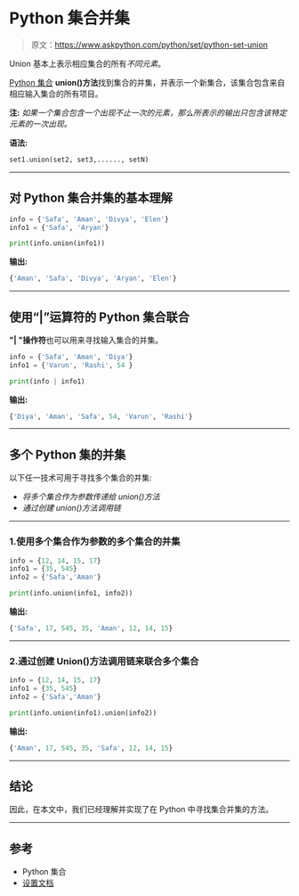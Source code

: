 # Python 集合并集

> 原文：<https://www.askpython.com/python/set/python-set-union>

Union 基本上表示相应集合的所有*不同元素*。

[Python 集合](https://www.askpython.com/python/set/python-set) **union()方法**找到集合的并集，并表示一个新集合，该集合包含来自相应输入集合的所有项目。

**注:** *如果一个集合包含一个出现不止一次的元素，那么所表示的输出只包含该特定元素的一次出现。*

**语法:**

```py
set1.union(set2, set3,......, setN)
```

* * *

## 对 Python 集合并集的基本理解

```py
info = {'Safa', 'Aman', 'Divya', 'Elen'}
info1 = {'Safa', 'Aryan'}

print(info.union(info1))

```

**输出:**

```py
{'Aman', 'Safa', 'Divya', 'Aryan', 'Elen'}
```

* * *

## 使用“|”运算符的 Python 集合联合

**"| "操作符**也可以用来寻找输入集合的并集。

```py
info = {'Safa', 'Aman', 'Diya'}
info1 = {'Varun', 'Rashi', 54 }

print(info | info1)

```

**输出:**

```py
{'Diya', 'Aman', 'Safa', 54, 'Varun', 'Rashi'}
```

* * *

## 多个 Python 集的并集

以下任一技术可用于寻找多个集合的并集:

*   *将多个集合作为参数传递给 union()方法*
*   *通过创建 union()方法调用链*

* * *

### 1.使用多个集合作为参数的多个集合的并集

```py
info = {12, 14, 15, 17}
info1 = {35, 545}
info2 = {'Safa','Aman'}

print(info.union(info1, info2))

```

**输出:**

```py
{'Safa', 17, 545, 35, 'Aman', 12, 14, 15}
```

* * *

### 2.通过创建 Union()方法调用链来联合多个集合

```py
info = {12, 14, 15, 17}
info1 = {35, 545}
info2 = {'Safa','Aman'}

print(info.union(info1).union(info2))

```

**输出:**

```py
{'Aman', 17, 545, 35, 'Safa', 12, 14, 15}
```

* * *

## 结论

因此，在本文中，我们已经理解并实现了在 Python 中寻找集合并集的方法。

* * *

## 参考

*   Python 集合
*   [设置文档](https://docs.python.org/3.8/library/stdtypes.html#set-types-set-frozenset)